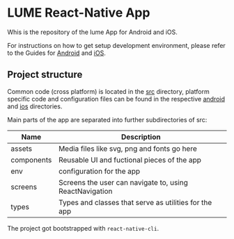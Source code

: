# LUME React-Native App

Whis is the repository of the lume App for Android and iOS.

For instructions on how to get setup development environment, please refer to the Guides for [Android](README-Android.md) and [iOS](README-iOD.md).

## Project structure

Common code (cross platform) is located in the [src](./src) directory, platform specific code and configuration files can be found in the respective [android](./android) and [ios](./ios) directories.

Main parts of the app are separated into further subdirectories of src:

| Name       | Description                                             |
| ---------- | ------------------------------------------------------- |
| assets     | Media files like svg, png and fonts go here             |
| components | Reusable UI and fuctional pieces of the app             |
| env        | configuration for the app                               |
| screens    | Screens the user can navigate to, using ReactNavigation |
| types      | Types and classes that serve as utilities for the app   |

The project got bootstrapped with `react-native-cli`.
